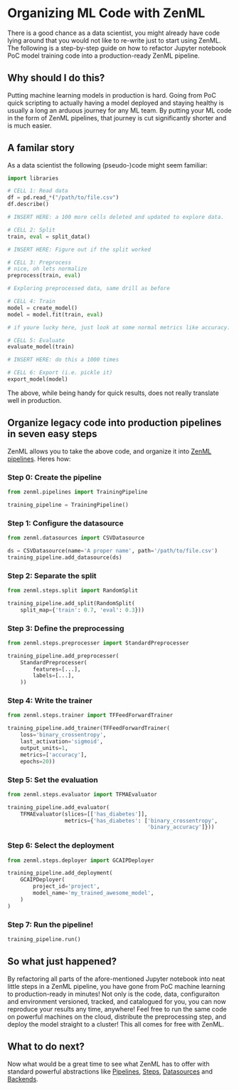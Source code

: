 # Organizing ML Code with ZenML

There is a good chance as a data scientist, you might already have code lying around that you would not like to re-write just to start using ZenML. The following is a step-by-step guide on how to refactor Jupyter notebook PoC model training code into a production-ready ZenML pipeline.

## Why should I do this?

Putting machine learning models in production is hard. Going from PoC quick scripting to actually having a model deployed and staying healthy is usually a long an arduous journey for any ML team. By putting your ML code in the form of ZenML pipelines, that journey is cut significantly shorter and is much easier.

## A familar story

As a data scientist the following \(pseudo-\)code might seem familiar:

```python
import libraries

# CELL 1: Read data
df = pd.read_*("/path/to/file.csv")
df.describe()

# INSERT HERE: a 100 more cells deleted and updated to explore data.

# CELL 2: Split
train, eval = split_data()

# INSERT HERE: Figure out if the split worked

# CELL 3: Preprocess
# nice, oh lets normalize
preprocess(train, eval)

# Exploring preprocessed data, same drill as before

# CELL 4: Train
model = create_model()
model = model.fit(train, eval)

# if youre lucky here, just look at some normal metrics like accuracy. otherwise:

# CELL 5: Evaluate
evaluate_model(train)

# INSERT HERE: do this a 1000 times

# CELL 6: Export (i.e. pickle it)
export_model(model)
```

The above, while being handy for quick results, does not really translate well in production.

## Organize legacy code into production pipelines in seven easy steps

ZenML allows you to take the above code, and organize it into [ZenML pipelines](../pipelines/what-is-a-pipeline.md). Heres how:

### Step 0: Create the pipeline

```python
from zenml.pipelines import TrainingPipeline

training_pipeline = TrainingPipeline()
```

### Step 1: Configure the datasource

```python
from zenml.datasources import CSVDatasource

ds = CSVDatasource(name='A proper name', path='/path/to/file.csv')
training_pipeline.add_datasource(ds)
```

### Step 2: Separate the split

```python
from zenml.steps.split import RandomSplit

training_pipeline.add_split(RandomSplit(
    split_map={'train': 0.7, 'eval': 0.3}))
```

### Step 3: Define the preprocessing

```python
from zenml.steps.preprocesser import StandardPreprocesser

training_pipeline.add_preprocesser(
    StandardPreprocesser(
        features=[...],
        labels=[...],
    ))
```

### Step 4: Write the trainer

```python
from zenml.steps.trainer import TFFeedForwardTrainer

training_pipeline.add_trainer(TFFeedForwardTrainer(
    loss='binary_crossentropy',
    last_activation='sigmoid',
    output_units=1,
    metrics=['accuracy'],
    epochs=20))
```

### Step 5: Set the evaluation

```python
from zenml.steps.evaluator import TFMAEvaluator

training_pipeline.add_evaluator(
    TFMAEvaluator(slices=[['has_diabetes']],
                  metrics={'has_diabetes': ['binary_crossentropy',
                                            'binary_accuracy']}))
```

### Step 6: Select the deployment

```python
from zenml.steps.deployer import GCAIPDeployer

training_pipeline.add_deployment(
    GCAIPDeployer(
        project_id='project',
        model_name='my_trained_awesome_model',
    )
)
```

### Step 7: Run the pipeline!

```python
training_pipeline.run()
```

## So what just happened?

By refactoring all parts of the afore-mentioned Jupyter notebook into neat little steps in a ZenML pipeline, you have gone from PoC machine learning to production-ready in minutes! Not only is the code, data, configuraiton and environment versioned, tracked, and catalogued for you, you can now reproduce your results any time, anywhere! Feel free to run the same code on powerful machines on the cloud, distribute the preprocessing step, and deploy the model straight to a cluster! This all comes for free with ZenML.

## What to do next?

Now what would be a great time to see what ZenML has to offer with standard powerful abstractions like [Pipelines](../pipelines/what-is-a-pipeline.md), [Steps](https://github.com/maiot-io/zenml/tree/9c7429befb9a99f21f92d13deee005306bd06d66/docs/book/benefits/steps/what-is-a-step.md), [Datasources](../datasources/what-is-a-datasource.md) and [Backends](../backends/what-is-a-backend.md).

